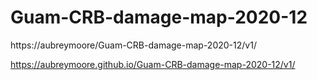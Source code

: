 # Guam-CRB-damage-map-2020-12

https://aubreymoore/Guam-CRB-damage-map-2020-12/v1/

https://aubreymoore.github.io/Guam-CRB-damage-map-2020-12/v1/

